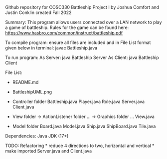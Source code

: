 Github repository for COSC330 Battleship Project I
by Joshua Comfort and Justin Conklin
created Fall 2022

Summary: This program allows users connected over a LAN network to play a game of battleship.
Rules for the game can be found here: https://www.hasbro.com/common/instruct/battleship.pdf 


To compile program:
    ensure all files are included and in File List format given below
    in terminal: javac Battleship.java

To run program:
    As Server: java Battleship Server
    As Client: java Battleship Client

File List:
* README.md
* BattleshipUML.png

* Controller folder
    Battleship.java
    Player.java
    Role.java
    Server.java
    Client.java

* View folder
    -> ActionListener folder
        ...
    -> Graphics folder
        ...
    View.java

* Model folder
    Board.java
    Model.java
    Ship.java
    ShipBoard.java
    Tile.java

Dependencies:
    Java JDK (17+)

TODO: Refactoring
    * reduce 4 directions to two, horizontal and vertical
    * make imported Server.java and Client.java